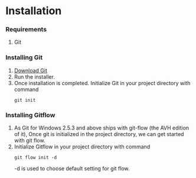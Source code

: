 # Installation

### Requirements

1. Git

### Installing Git

1. [Download Git](https://git-scm.com/download/win)
1. Run the installer.
1. Once installation is completed. Initialize Git in your project directory with command
    ```
    git init
    ```

### Installing Gitflow

1. As Git for Windows 2.5.3 and above ships with git-flow (the AVH edition of it), Once git is initialized in the project directory, we can get started with git flow.
1. Initialize Gitflow in your project directory with command
    ```
    git flow init -d
    ```
    -d is used to choose default setting for git flow.


